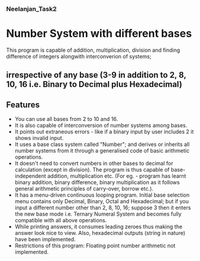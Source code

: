 ### Neelanjan_Task2

# Number System with different bases


This program is capable of addition, multiplication, division and finding difference of integers alongwith interconverion of systems;  
## irrespective of any base (3-9 in addition to 2, 8, 10, 16 i.e. Binary to Decimal plus Hexadecimal)

## Features
* You can use all bases from 2 to 10 and 16.
* It is also capable of interconversion of number systems among bases.
* It points out extraneous errors - like if a binary input by user includes 2 it shows invalid input.
* It uses a base class system called "Number"; and derives or inherits all number systems from it through a generalised code of basic   arithmetic operations.
* It doesn't need to convert numbers in other bases to decimal for calculation (except in division). The program is thus capable of base-independent addition, multiplication etc. (For eg. - program has learnt binary addition, binary difference, binary multiplication as it follows general arithmetic principles of carry-over, borrow etc.).
* It has a menu-driven continuous looping program. Initial base selection menu contains only Decimal, Binary, Octal and Hexadecimal; but if you input a different number other than 2, 8, 10, 16; suppose 3 then it enters the new base mode i.e. Ternary Numeral System and becomes fully compatible with all above operations.
* While printing answers, it consumes leading zeroes thus making the answer look nice to view. Also, hexadecimal outputs (string in nature) have been implemented.
* Restrictions of this program: Floating point number arithmetic not implemented.

